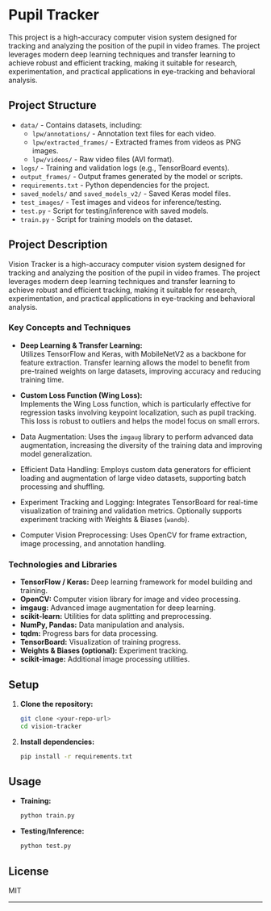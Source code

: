# Pupil Tracker

This project is a high-accuracy computer vision system designed for tracking and analyzing the position of the pupil in video frames. The project leverages modern deep learning techniques and transfer learning to achieve robust and efficient tracking, making it suitable for research, experimentation, and practical applications in eye-tracking and behavioral analysis.

## Project Structure

- `data/` - Contains datasets, including:
  - `lpw/annotations/` - Annotation text files for each video.
  - `lpw/extracted_frames/` - Extracted frames from videos as PNG images.
  - `lpw/videos/` - Raw video files (AVI format).
- `logs/` - Training and validation logs (e.g., TensorBoard events).
- `output_frames/` - Output frames generated by the model or scripts.
- `requirements.txt` - Python dependencies for the project.
- `saved_models/` and `saved_models_v2/` - Saved Keras model files.
- `test_images/` - Test images and videos for inference/testing.
- `test.py` - Script for testing/inference with saved models.
- `train.py` - Script for training models on the dataset.

## Project Description

Vision Tracker is a high-accuracy computer vision system designed for tracking and analyzing the position of the pupil in video frames. The project leverages modern deep learning techniques and transfer learning to achieve robust and efficient tracking, making it suitable for research, experimentation, and practical applications in eye-tracking and behavioral analysis.

### Key Concepts and Techniques

- **Deep Learning & Transfer Learning:**  
  Utilizes TensorFlow and Keras, with MobileNetV2 as a backbone for feature extraction. Transfer learning allows the model to benefit from pre-trained weights on large datasets, improving accuracy and reducing training time.

- **Custom Loss Function (Wing Loss):**  
  Implements the Wing Loss function, which is particularly effective for regression tasks involving keypoint localization, such as pupil tracking. This loss is robust to outliers and helps the model focus on small errors.

- Data Augmentation: Uses the `imgaug` library to perform advanced data augmentation, increasing the diversity of the training data and improving model generalization.

- Efficient Data Handling: Employs custom data generators for efficient loading and augmentation of large video datasets, supporting batch processing and shuffling.

- Experiment Tracking and Logging: Integrates TensorBoard for real-time visualization of training and validation metrics. Optionally supports experiment tracking with Weights & Biases (`wandb`).

- Computer Vision Preprocessing: Uses OpenCV for frame extraction, image processing, and annotation handling.

### Technologies and Libraries

- **TensorFlow / Keras:** Deep learning framework for model building and training.
- **OpenCV:** Computer vision library for image and video processing.
- **imgaug:** Advanced image augmentation for deep learning.
- **scikit-learn:** Utilities for data splitting and preprocessing.
- **NumPy, Pandas:** Data manipulation and analysis.
- **tqdm:** Progress bars for data processing.
- **TensorBoard:** Visualization of training progress.
- **Weights & Biases (optional):** Experiment tracking.
- **scikit-image:** Additional image processing utilities.

## Setup

1. **Clone the repository:**
   ```bash
   git clone <your-repo-url>
   cd vision-tracker
   ```
2. **Install dependencies:**
   ```bash
   pip install -r requirements.txt
   ```

## Usage

- **Training:**
  ```bash
  python train.py
  ```
- **Testing/Inference:**
  ```bash
  python test.py
  ```

## License
 MIT

---
